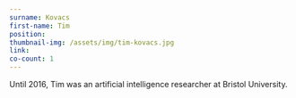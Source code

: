 ```yaml
---
surname: Kovacs
first-name: Tim
position: 
thumbnail-img: /assets/img/tim-kovacs.jpg
link: 
co-count: 1
---
```


Until 2016, Tim was an artificial intelligence researcher at Bristol University. 

